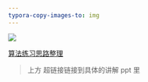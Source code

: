 ```yaml
---
typora-copy-images-to: img
---
```


![](F:\web前端\学习笔记\duyi\算法\img\最小生成树-克鲁斯卡尔算法.png)


[算法练习思路整理](算法练习思路整理.pptx)

> 上方 超链接链接到具体的讲解 ppt 里

